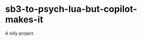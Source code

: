 # sb3-to-psych-lua-but-copilot-makes-it
<!--what is this about, github copilot makes sb3 to psych lua!-->
A silly project.
